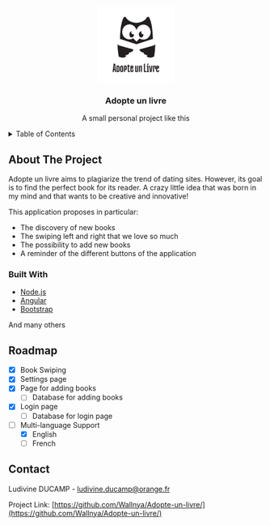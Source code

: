 <!-- PROJECT LOGO -->
<br />
<div align="center">
  <a href="https://github.com/othneildrew/Best-README-Template">
    <img src="adopte-un-livre/src/assets/AdopteUnLivre.png" alt="Logo" width="150" height="150">
  </a>

  <h3 align="center">Adopte un livre</h3>

  <p align="center">
    A small personal project like this
  </p>
</div>



<!-- TABLE OF CONTENTS -->
<details>
  <summary>Table of Contents</summary>
  <ol>
    <li>
      <a href="#about-the-project">About The Project</a>
      <ul>
        <li><a href="#built-with">Built With</a></li>
      </ul>
    </li>
    <li><a href="#roadmap">Roadmap</a></li>
    <li><a href="#contact">Contact</a></li>
  </ol>
</details>



<!-- ABOUT THE PROJECT -->
## About The Project

Adopte un livre aims to plagiarize the trend of dating sites. However, its goal is to find the perfect book for its reader. A crazy little idea that was born in my mind and that wants to be creative and innovative!

This application proposes in particular:
* The discovery of new books
* The swiping left and right that we love so much
* The possibility to add new books
* A reminder of the different buttons of the application

### Built With

* [Node.js](https://nodejs.org/)
* [Angular](https://angular.io/)
* [Bootstrap](https://getbootstrap.com)

And many others

<!-- ROADMAP -->
## Roadmap

- [x] Book Swiping
- [x] Settings page
- [x] Page for adding books
    - [ ] Database for adding books
- [x] Login page
    - [ ] Database for login page
- [ ] Multi-language Support
    - [x] English
    - [ ] French

<!-- CONTACT -->
## Contact

Ludivine DUCAMP - ludivine.ducamp@orange.fr

Project Link: [https://github.com/Wallnya/Adopte-un-livre/](https://github.com/Wallnya/Adopte-un-livre/)
